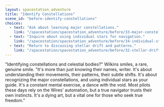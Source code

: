 ```yaml
---
layout: spacestation_adventure
title: "Identify Constellations"
scene_id: "before-identify-constellations"
choices:
  - text: "Ask about learning major constellations."
    link: "/spacestation/spacestation_adventure/before/33-major-constellations"
  - text: "Inquire about using individual stars for navigation."
    link: "/spacestation/spacestation_adventure/before/34-individual-star-navigation"
  - text: "Return to discussing stellar drift and patterns."
    link: "/spacestation/spacestation_adventure/before/32-stellar-drift-patterns"
---
```


"Identifying constellations and celestial bodies?" Wilkins smiles, a rare, genuine smile. "It's more than just knowing their names, writer. It's about understanding their movements, their patterns, their subtle shifts. It's about recognizing the major constellations, and using individual stars as your guide. It's a constant mental exercise, a dance with the void. Most pilots these days rely on the Wires' automation, but a true navigator trusts their own instincts. It's a dying art, but a vital one for those who seek true freedom."
